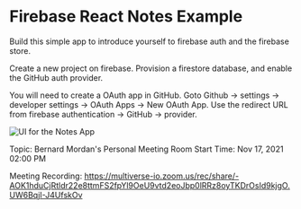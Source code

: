 # Firebase React Notes Example

Build this simple app to introduce yourself to firebase auth and the firebase store.

Create a new project on firebase. Provision a firestore database, and enable the GitHub auth provider.

You will need to create a OAuth app in GitHub. Goto Github -> settings -> developer settings -> OAuth Apps -> New OAuth App. Use the redirect URL from firebase authentication -> GitHub -> provider.

![UI for the Notes App](https://user-images.githubusercontent.com/4499581/144432857-2a132461-67cf-4827-a7dd-83e10c3ccd43.png)

Topic: Bernard Mordan's Personal Meeting Room
Start Time: Nov 17, 2021 02:00 PM

Meeting Recording:
https://multiverse-io.zoom.us/rec/share/-AOK1hduCjRtldr22e8ttmFS2fpYl9OeU9vtd2eoJbp0lRRz8oyTKDrOsId9kjgO.UW6BqjI-J4UfskOv
